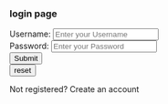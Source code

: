 <!DOCTYPE html>
<html>
<head>
      <title>HTML Login Form</title>
      <link rel="stylesheet" href="style.css">
</head>
<body>
      <div class="main">
            <h3>login page </h3>
            <form action="">
                  <label for="first">
                        Username:
                  </label>
                  <input type="text" 
                         id="first" 
                         name="first" 
                         placeholder="Enter your Username" required>
<div>
                  <label for="password">
                        Password:
                  </label>
                  <input type="password"
                         id="password" 
                         name="password"
                         placeholder="Enter your Password" required>
                        </div>
                  <div class="wrap">
                        <button type="submit"
                                onclick="solve()">
                              Submit 
                        </button>
                        <div class="wrap">
                            <button type="reset"
                                    onclick="solve()">
                                  reset 
                            </button>
                  </div>
            </form>
            <p>Not registered?
                  <a href="#"
                     style="text-decoration: none;">
                        Create an account
                  </a>
            </p>
      </div>
</body>
</html>
